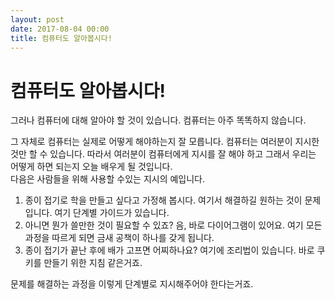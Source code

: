 ```yaml
---
layout: post
date: 2017-08-04 00:00
title: 컴퓨터도 알아봅시다!
---
```


# 컴퓨터도 알아봅시다!

그러나 컴퓨터에 대해 알아야 할 것이 있습니다.
컴퓨터는 아주 똑똑하지 않습니다.

그 자체로 컴퓨터는 실제로 어떻게 해야하는지 잘 모릅니다. 컴퓨터는 여러분이 지시한 것만 할 수 있습니다.
따라서 여러분이 컴퓨터에게 지시를 잘 해야 하고 그래서 우리는 어떻게 하면 되는지 오늘 배우게 될 것입니다.   
다음은 사람들을 위해 사용할 수있는 지시의 예입니다.

1. 종이 접기로 학을 만들고 싶다고 가정해 봅시다. 여기서 해결하길 원하는 것이 문제입니다. 여기 단계별 가이드가 있습니다.
2. 아니면 뭔가 쓸만한 것이 필요할 수 있죠? 음, 바로 다이어그램이 있어요. 여기 모든 과정을 따르게 되면 금새 공책이 하나를 갖게 됩니다. 
3. 종이 접기가 끝난 후에 배가 고프면 어찌하나요? 여기에 조리법이 있습니다. 바로 쿠키를 만들기 위한 지침 같은거죠. 

문제를 해결하는 과정을 이렇게 단계별로 지시해주어야 한다는거죠. 


